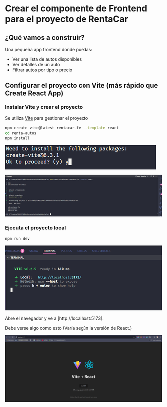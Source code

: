 # Crear el componente de Frontend para el proyecto de RentaCar

## ¿Qué vamos a construir?

Una pequeña app frontend donde puedas:

- Ver una lista de autos disponibles
- Ver detalles de un auto
- Filtrar autos por tipo o precio

## Configurar el proyecto con Vite (más rápido que Create React App)

### Instalar Vite y crear el proyecto

Se utiliza [Vite](https://vite.dev/guide/) para gestionar el proyecto

```bash
npm create vite@latest rentacar-fe --template react
cd renta-autos
npm install
```

![imagen](imagenes/imagen0032.png "Imagen: ejecución comandos frontendd")

![imagen](imagenes/imagen0033.png "Imagen: ejecución comandos frontendd")

### Ejecuta el proyecto local

```bash
npm run dev
```

![imagen](imagenes/imagen0034.png "Imagen: ejecución comandos frontendd")

Abre el navegador y ve a [http://localhost:5173].

Debe verse algo como esto (Varía según la versión de React.)

![imagen](imagenes/imagen0035.png "Imagen: ejecución comandos frontendd")
